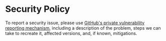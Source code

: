 # Security Policy

To report a security issue, please use [GitHub's private vulnerability reporting mechanism](https://github.com/iosifache/semgrep-rules-manager/security/advisories/new), including a description of the problem, steps we can take to recreate it, affected versions, and, if known, mitigations.
